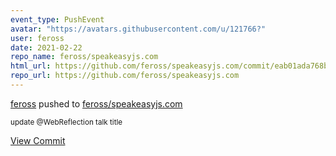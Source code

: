 ```yaml
---
event_type: PushEvent
avatar: "https://avatars.githubusercontent.com/u/121766?"
user: feross
date: 2021-02-22
repo_name: feross/speakeasyjs.com
html_url: https://github.com/feross/speakeasyjs.com/commit/eab01ada768b556dbd552c3bc8d3bb8d84c6486b
repo_url: https://github.com/feross/speakeasyjs.com
---
```


<a href='https://github.com/feross' target='_blank'>feross</a> pushed to <a href='https://github.com/feross/speakeasyjs.com' target='_blank'>feross/speakeasyjs.com</a>

<small>update @WebReflection talk title</small>

<a href='https://github.com/feross/speakeasyjs.com/commit/eab01ada768b556dbd552c3bc8d3bb8d84c6486b' target='_blank'>View Commit</a>